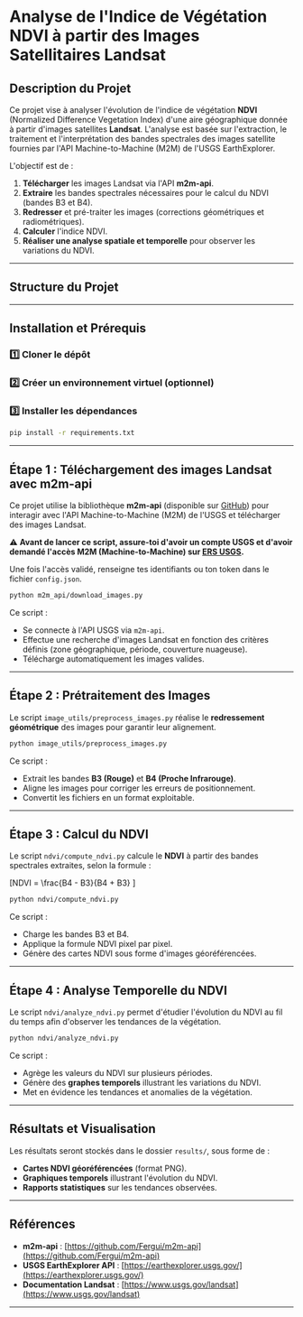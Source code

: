 # Analyse de l'Indice de Végétation NDVI à partir des Images Satellitaires Landsat

## Description du Projet

Ce projet vise à analyser l'évolution de l'indice de végétation **NDVI** (Normalized Difference Vegetation Index) d'une aire géographique donnée à partir d'images satellites **Landsat**. L'analyse est basée sur l'extraction, le traitement et l'interprétation des bandes spectrales des images satellite fournies par l'API Machine-to-Machine (M2M) de l'USGS EarthExplorer.

L'objectif est de :
1. **Télécharger** les images Landsat via l'API **m2m-api**.
2. **Extraire** les bandes spectrales nécessaires pour le calcul du NDVI (bandes B3 et B4).
3. **Redresser** et pré-traiter les images (corrections géométriques et radiométriques).
4. **Calculer** l'indice NDVI.
5. **Réaliser une analyse spatiale et temporelle** pour observer les variations du NDVI.

---

## Structure du Projet


---

## Installation et Prérequis

### 1️⃣ Cloner le dépôt


### 2️⃣ Créer un environnement virtuel (optionnel)


### 3️⃣ Installer les dépendances
```bash
pip install -r requirements.txt
```

---

## Étape 1 : Téléchargement des images Landsat avec **m2m-api**

Ce projet utilise la bibliothèque **m2m-api** (disponible sur [GitHub](https://github.com/Fergui/m2m-api)) pour interagir avec l'API Machine-to-Machine (M2M) de l'USGS et télécharger des images Landsat.

⚠ **Avant de lancer ce script, assure-toi d'avoir un compte USGS et d'avoir demandé l'accès M2M (Machine-to-Machine) sur [ERS USGS](https://ers.cr.usgs.gov/profile/access).**  

Une fois l'accès validé, renseigne tes identifiants ou ton token dans le fichier `config.json`.

```bash
python m2m_api/download_images.py
```

Ce script :
- Se connecte à l'API USGS via `m2m-api`.
- Effectue une recherche d'images Landsat en fonction des critères définis (zone géographique, période, couverture nuageuse).
- Télécharge automatiquement les images valides.

---

## Étape 2 : Prétraitement des Images

Le script `image_utils/preprocess_images.py` réalise le **redressement géométrique** des images pour garantir leur alignement.

```bash
python image_utils/preprocess_images.py
```

Ce script :
- Extrait les bandes **B3 (Rouge)** et **B4 (Proche Infrarouge)**.
- Aligne les images pour corriger les erreurs de positionnement.
- Convertit les fichiers en un format exploitable.

---

## Étape 3 : Calcul du NDVI

Le script `ndvi/compute_ndvi.py` calcule le **NDVI** à partir des bandes spectrales extraites, selon la formule :

\[NDVI = \frac{B4 - B3}{B4 + B3}
\]

```bash
python ndvi/compute_ndvi.py
```

Ce script :
- Charge les bandes B3 et B4.
- Applique la formule NDVI pixel par pixel.
- Génère des cartes NDVI sous forme d'images géoréférencées.

---

## Étape 4 : Analyse Temporelle du NDVI

Le script `ndvi/analyze_ndvi.py` permet d'étudier l'évolution du NDVI au fil du temps afin d'observer les tendances de la végétation.

```bash
python ndvi/analyze_ndvi.py
```

Ce script :
- Agrège les valeurs du NDVI sur plusieurs périodes.
- Génère des **graphes temporels** illustrant les variations du NDVI.
- Met en évidence les tendances et anomalies de la végétation.

---

## Résultats et Visualisation

Les résultats seront stockés dans le dossier `results/`, sous forme de :
- **Cartes NDVI géoréférencées** (format PNG).
- **Graphiques temporels** illustrant l'évolution du NDVI.
- **Rapports statistiques** sur les tendances observées.

---

## Références

- **m2m-api** : [https://github.com/Fergui/m2m-api](https://github.com/Fergui/m2m-api)
- **USGS EarthExplorer API** : [https://earthexplorer.usgs.gov/](https://earthexplorer.usgs.gov/)
- **Documentation Landsat** : [https://www.usgs.gov/landsat](https://www.usgs.gov/landsat)

---